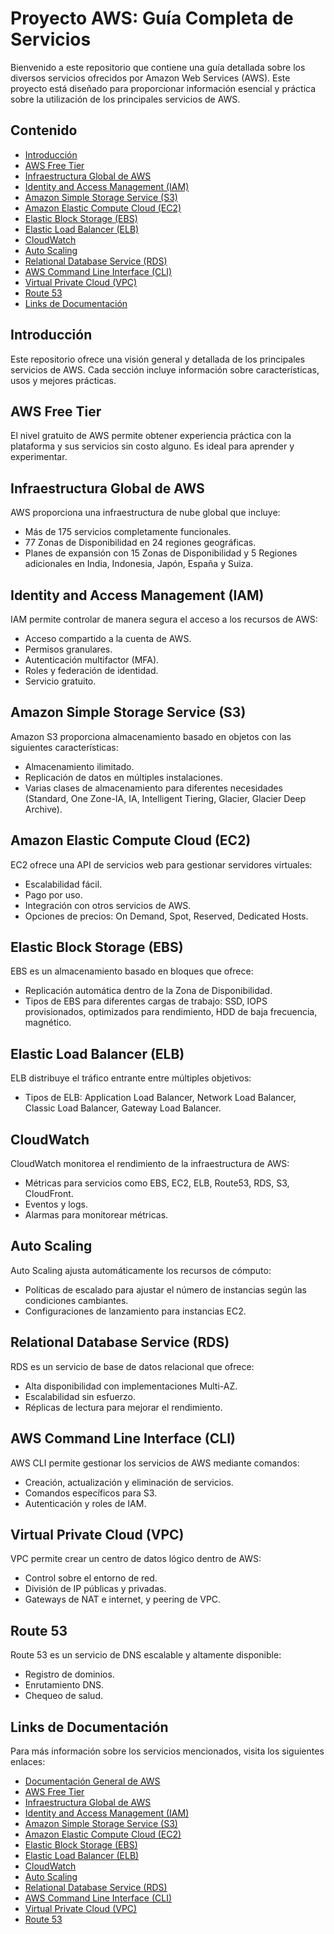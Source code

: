 
# Proyecto AWS: Guía Completa de Servicios

Bienvenido a este repositorio que contiene una guía detallada sobre los diversos servicios ofrecidos por Amazon Web Services (AWS). Este proyecto está diseñado para proporcionar información esencial y práctica sobre la utilización de los principales servicios de AWS.

## Contenido

- [Introducción](#introducción)
- [AWS Free Tier](#aws-free-tier)
- [Infraestructura Global de AWS](#infraestructura-global-de-aws)
- [Identity and Access Management (IAM)](#identity-and-access-management-iam)
- [Amazon Simple Storage Service (S3)](#amazon-simple-storage-service-s3)
- [Amazon Elastic Compute Cloud (EC2)](#amazon-elastic-compute-cloud-ec2)
- [Elastic Block Storage (EBS)](#elastic-block-storage-ebs)
- [Elastic Load Balancer (ELB)](#elastic-load-balancer-elb)
- [CloudWatch](#cloudwatch)
- [Auto Scaling](#auto-scaling)
- [Relational Database Service (RDS)](#relational-database-service-rds)
- [AWS Command Line Interface (CLI)](#aws-command-line-interface-cli)
- [Virtual Private Cloud (VPC)](#virtual-private-cloud-vpc)
- [Route 53](#route-53)
- [Links de Documentación](#links-de-documentación)

## Introducción

Este repositorio ofrece una visión general y detallada de los principales servicios de AWS. Cada sección incluye información sobre características, usos y mejores prácticas.

## AWS Free Tier

El nivel gratuito de AWS permite obtener experiencia práctica con la plataforma y sus servicios sin costo alguno. Es ideal para aprender y experimentar.

## Infraestructura Global de AWS

AWS proporciona una infraestructura de nube global que incluye:
- Más de 175 servicios completamente funcionales.
- 77 Zonas de Disponibilidad en 24 regiones geográficas.
- Planes de expansión con 15 Zonas de Disponibilidad y 5 Regiones adicionales en India, Indonesia, Japón, España y Suiza.

## Identity and Access Management (IAM)

IAM permite controlar de manera segura el acceso a los recursos de AWS:
- Acceso compartido a la cuenta de AWS.
- Permisos granulares.
- Autenticación multifactor (MFA).
- Roles y federación de identidad.
- Servicio gratuito.

## Amazon Simple Storage Service (S3)

Amazon S3 proporciona almacenamiento basado en objetos con las siguientes características:
- Almacenamiento ilimitado.
- Replicación de datos en múltiples instalaciones.
- Varias clases de almacenamiento para diferentes necesidades (Standard, One Zone-IA, IA, Intelligent Tiering, Glacier, Glacier Deep Archive).

## Amazon Elastic Compute Cloud (EC2)

EC2 ofrece una API de servicios web para gestionar servidores virtuales:
- Escalabilidad fácil.
- Pago por uso.
- Integración con otros servicios de AWS.
- Opciones de precios: On Demand, Spot, Reserved, Dedicated Hosts.

## Elastic Block Storage (EBS)

EBS es un almacenamiento basado en bloques que ofrece:
- Replicación automática dentro de la Zona de Disponibilidad.
- Tipos de EBS para diferentes cargas de trabajo: SSD, IOPS provisionados, optimizados para rendimiento, HDD de baja frecuencia, magnético.

## Elastic Load Balancer (ELB)

ELB distribuye el tráfico entrante entre múltiples objetivos:
- Tipos de ELB: Application Load Balancer, Network Load Balancer, Classic Load Balancer, Gateway Load Balancer.

## CloudWatch

CloudWatch monitorea el rendimiento de la infraestructura de AWS:
- Métricas para servicios como EBS, EC2, ELB, Route53, RDS, S3, CloudFront.
- Eventos y logs.
- Alarmas para monitorear métricas.

## Auto Scaling

Auto Scaling ajusta automáticamente los recursos de cómputo:
- Políticas de escalado para ajustar el número de instancias según las condiciones cambiantes.
- Configuraciones de lanzamiento para instancias EC2.

## Relational Database Service (RDS)

RDS es un servicio de base de datos relacional que ofrece:
- Alta disponibilidad con implementaciones Multi-AZ.
- Escalabilidad sin esfuerzo.
- Réplicas de lectura para mejorar el rendimiento.

## AWS Command Line Interface (CLI)

AWS CLI permite gestionar los servicios de AWS mediante comandos:
- Creación, actualización y eliminación de servicios.
- Comandos específicos para S3.
- Autenticación y roles de IAM.

## Virtual Private Cloud (VPC)

VPC permite crear un centro de datos lógico dentro de AWS:
- Control sobre el entorno de red.
- División de IP públicas y privadas.
- Gateways de NAT e internet, y peering de VPC.

## Route 53

Route 53 es un servicio de DNS escalable y altamente disponible:
- Registro de dominios.
- Enrutamiento DNS.
- Chequeo de salud.

## Links de Documentación

Para más información sobre los servicios mencionados, visita los siguientes enlaces:
- [Documentación General de AWS](https://docs.aws.amazon.com/)
- [AWS Free Tier](https://aws.amazon.com/free/)
- [Infraestructura Global de AWS](https://aws.amazon.com/about-aws/global-infrastructure/)
- [Identity and Access Management (IAM)](https://docs.aws.amazon.com/IAM/latest/UserGuide/)
- [Amazon Simple Storage Service (S3)](https://docs.aws.amazon.com/AmazonS3/latest/userguide/)
- [Amazon Elastic Compute Cloud (EC2)](https://docs.aws.amazon.com/AWSEC2/latest/UserGuide/)
- [Elastic Block Storage (EBS)](https://docs.aws.amazon.com/AWSEC2/latest/UserGuide/AmazonEBS.html)
- [Elastic Load Balancer (ELB)](https://docs.aws.amazon.com/elasticloadbalancing/latest/userguide/)
- [CloudWatch](https://docs.aws.amazon.com/AmazonCloudWatch/latest/monitoring/)
- [Auto Scaling](https://docs.aws.amazon.com/autoscaling/ec2/userguide/)
- [Relational Database Service (RDS)](https://docs.aws.amazon.com/AmazonRDS/latest/UserGuide/)
- [AWS Command Line Interface (CLI)](https://docs.aws.amazon.com/cli/latest/userguide/)
- [Virtual Private Cloud (VPC)](https://docs.aws.amazon.com/vpc/latest/userguide/)
- [Route 53](https://docs.aws.amazon.com/Route53/latest/DeveloperGuide/)

